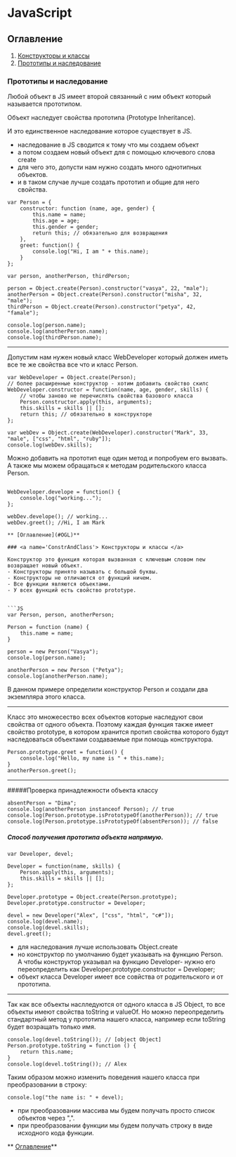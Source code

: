 JavaScript
==========

## <a name='OGL'> Оглавление </a>

1. [Конструкторы и классы](#ConstrAndClass)
2. [Прототипы и наследование](#ProtoAndInher)

### <a name='ProtoAndInher'> Прототипы и наследование </a>

Любой объект в JS имеет второй связанный с ним объект который называется прототипом.

Объект наследует свойства прототипа (Prototype Inheritance).

И это единственное наследование которое существует в JS. 

- наследование в JS сводится к тому что мы создаем объект
- а потом создаем новый объект для с помощью ключевого слова create
- для чего это, допусти нам нужно создать много однотипных объектов.
- и в таком случае лучше создать прототип и общие для него свойства. 

```JS 
var Person = {
	constructor: function (name, age, gender) {
		this.name = name;
		this.age = age; 
		this.gender = gender;
		return this; // обязательно для возвращения
	},
	greet: function() {
		console.log("Hi, I am " + this.name);
	}
};

var person, anotherPerson, thirdPerson;

person = Object.create(Person).constructor("vasya", 22, "male");
anotherPerson = Object.create(Person).constructor("misha", 32, "male");
thirdPerson = Object.create(Person).constructor("petya", 42, "famale");

console.log(person.name);
console.log(anotherPerson.name);
console.log(thirdPerson.name);
```

---

Допустим нам нужен новый класс WebDeveloper который должен иметь все те же свойства все что и класс Person. 

```JS 
var WebDeveloper = Object.create(Person);
// более расширенные конструктор - хотим добавить свойство скилс
WebDeveloper.constructor = function(name, age, gender, skills) {
	// чтобы заново не перечислять свойства базового класса
	Person.constructor.apply(this, arguments);
	this.skills = skills || [];
	return this; // обязательно в конструкторе	
};

var webDev = Object.create(WebDeveloper).constructor("Mark", 33, "male", ["css", "html", "ruby"]);
console.log(webDev.skills);
```

Можно добавить на прототип еще один метод и попробуем его вызвать. А также мы можем обращаться к методам родительского класса Person.

```JS

WebDeveloper.develope = function() {
	console.log("working...");
};

webDev.develope(); // working... 
webDev.greet(); //Hi, I am Mark 

** [Оглавление](#OGL)**

### <a name='ConstrAndClass'> Конструкторы и классы </a>

Конструктор это функция которая вызванная с ключевым словом new возвращает новый объект. 
- Конструкторы принято называть с большой буквы.
- Конструкторы не отличаются от функций ничем. 
- Все функции являются объектами.
- У всех функций есть свойство prototype.


```JS
var Person, person, anotherPerson;

Person = function (name) {
	this.name = name;
}

person = new Person("Vasya");
console.log(person.name);

anotherPerson = new Person ("Petya");
console.log(anotherPerson.name);
```

В данном примере определили конструктор Person и создали два экземпляра этого класса. 

---


Класс это множесество всех объектов которые наследуют свои свойства от одного объекта. Поэтому каждая функция также имеет свойство prototype, в котором хранится протип свойства которого будут наследоваться объектами создаваемые при помощь конструктора. 

```JS 
Person.prototype.greet = function() {
	console.log("Hello, my name is " + this.name);
}
anotherPerson.greet();
```

---

#####Проверка принадлежности объекта классу

```JS
absentPerson = "Dima";
console.log(anotherPerson instanceof Person); // true
console.log(Person.prototype.isPrototypeOf(anotherPerson)); // true
console.log(Person.prototype.isPrototypeOf(absentPerson)); // false
```

##### Способ получения прототипа объекта напрямую.

```JS 
var Developer, devel;

Developer = function(name, skills) {
	Person.apply(this, arguments);
	this.skills = skills || [];
};

Developer.prototype = Object.create(Person.prototype);
Developer.prototype.constructor = Developer;

devel = new Developer("Alex", ["css", "html", "c#"]);
console.log(devel.name);
console.log(devel.skills);
devel.greet();
```

- для наследования лучше использовать Object.create
- но конструктор по умолчанию будет указывать на функцию Person. А чтобы конструктор указывал на функцию Developer- нужно его переопределить как Developer.prototype.constructor = Developer;
- объект класса Developer имеет все совйства от родительского и от прототипа.

---

Так как все объекты наслледуются от одного класса в JS Object, то все объекты имеют свойства toString и valueOf.
Но можно переопределить стандартный метод у прототипа нашего класса, например если toString будет возращать только имя.

```JS 
console.log(devel.toString()); // [object Object] 
Person.prototype.toString = function () {
	return this.name;
}
console.log(devel.toString()); // Alex
```

Таким образом можно изменить поведения нашего класса при преобразовании в строку:

```JS
console.log("the name is: " + devel);
```

- при преобразовании массива мы будем получать просто список объектов через ",".
- при преобразовании функции мы будем получать строку в виде исходного кода функции.

** [Оглавление](#OGL)**

